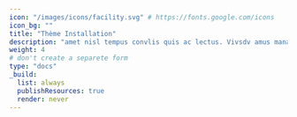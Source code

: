 ```yaml
---
icon: "/images/icons/facility.svg" # https://fonts.google.com/icons
icon_bg: ""
title: "Thème Installation"
description: "amet nisl tempus convlis quis ac lectus. Vivsdv amus mana justo, lacinia eget"
weight: 4
# don't create a separete form
type: "docs"
_build:
  list: always
  publishResources: true
  render: never
---
```

